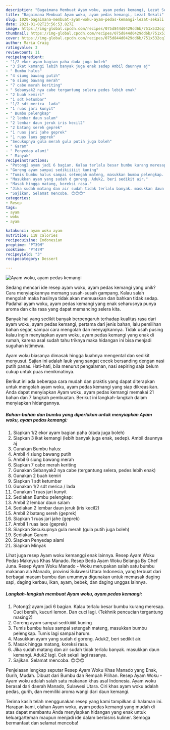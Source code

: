 ```yaml
---
description: "Bagaimana Membuat Ayam woku, ayam pedas kemangi, Lezat Sekali"
title: "Bagaimana Membuat Ayam woku, ayam pedas kemangi, Lezat Sekali"
slug: 1020-bagaimana-membuat-ayam-woku-ayam-pedas-kemangi-lezat-sekali
date: 2021-01-02T23:56:53.827Z
image: https://img-global.cpcdn.com/recipes/075d844d0429dd6b/751x532cq70/ayam-woku-ayam-pedas-kemangi-foto-resep-utama.jpg
thumbnail: https://img-global.cpcdn.com/recipes/075d844d0429dd6b/751x532cq70/ayam-woku-ayam-pedas-kemangi-foto-resep-utama.jpg
cover: https://img-global.cpcdn.com/recipes/075d844d0429dd6b/751x532cq70/ayam-woku-ayam-pedas-kemangi-foto-resep-utama.jpg
author: Maria Craig
ratingvalue: 3
reviewcount: 11
recipeingredient:
- "1/2 ekor ayam bagian paha dada juga boleh"
- "3 ikat kemangi lebih banyak juga enak sedep Ambil daunnya aj"
- " Bumbu halus"
- "4 siung bawang putih"
- "6 siung bawang merah"
- "7 cabe merah keriting"
- " Sebanyak2 nya cabe tergantung selera pedes lebih enak"
- "2 buah kemiri"
- "1 sdt ketumbar"
- "1/2 sdt merica  lada"
- "1 ruas jari kunyit"
- " Bumbu pelengkap"
- "2 lembar daun salam"
- "2 lembar daun jeruk iris kecil2"
- "2 batang sereh geprek"
- "1 ruas jari jahe geprek"
- "1 ruas laos geprek"
- "Secukupnya gula merah gula putih juga boleh"
- " Garam"
- " Penyedap alami"
- " Minyak"
recipeinstructions:
- "Potong2 ayam jadi 6 bagian. Kalau terlalu besar bumbu kurang meresap. Cuci bersih, kucuri lemon. Dan cuci lagi. (Tekhnik pencucian tergantung masing2)"
- "Goreng ayam sampai sedikiiiiit kuning"
- "Tumis bumbu halus sampai setengah mateng, masukkan bumbu pelengkap. Tumis lagi sampai harum."
- "Masukkan ayam yang sudah d goreng. Aduk2, beri sedikit air."
- "Masak hingga matang, koreksi rasa."
- "Jika sudah matang dan air sudah tidak terlalu banyak. masukkan daun kemangi. Aduk2 lagi. Cek sekali lagi rasanya."
- "Sajikan. Selamat mencoba. 😍😍😍"
categories:
- Resep
tags:
- ayam
- woku
- ayam

katakunci: ayam woku ayam 
nutrition: 118 calories
recipecuisine: Indonesian
preptime: "PT39M"
cooktime: "PT47M"
recipeyield: "3"
recipecategory: Dessert

---
```



![Ayam woku, ayam pedas kemangi](https://img-global.cpcdn.com/recipes/075d844d0429dd6b/751x532cq70/ayam-woku-ayam-pedas-kemangi-foto-resep-utama.jpg)

Sedang mencari ide resep ayam woku, ayam pedas kemangi yang unik? Cara menyiapkannya memang susah-susah gampang. Kalau salah mengolah maka hasilnya tidak akan memuaskan dan bahkan tidak sedap. Padahal ayam woku, ayam pedas kemangi yang enak seharusnya punya aroma dan cita rasa yang dapat memancing selera kita.

Banyak hal yang sedikit banyak berpengaruh terhadap kualitas rasa dari ayam woku, ayam pedas kemangi, pertama dari jenis bahan, lalu pemilihan bahan segar, sampai cara mengolah dan menyajikannya. Tidak usah pusing kalau ingin menyiapkan ayam woku, ayam pedas kemangi yang enak di rumah, karena asal sudah tahu triknya maka hidangan ini bisa menjadi suguhan istimewa.

Ayam woku biasanya dimasak hingga kuahnya mengental dan sedikit menyusut. Sajian ini adalah lauk yang sangat cocok bersanding dengan nasi putih panas. Hati-hati, bila menurut pengalaman, nasi sepiring saja belum cukup untuk puas menikmatinya.


Berikut ini ada beberapa cara mudah dan praktis yang dapat diterapkan untuk mengolah ayam woku, ayam pedas kemangi yang siap dikreasikan. Anda dapat menyiapkan Ayam woku, ayam pedas kemangi memakai 21 bahan dan 7 langkah pembuatan. Berikut ini langkah-langkah dalam menyiapkan hidangannya.

<!--inarticleads1-->

##### Bahan-bahan dan bumbu yang diperlukan untuk menyiapkan Ayam woku, ayam pedas kemangi:

1. Siapkan 1/2 ekor ayam bagian paha (dada juga boleh)
1. Siapkan 3 ikat kemangi (lebih banyak juga enak, sedep). Ambil daunnya aj
1. Gunakan  Bumbu halus:
1. Ambil 4 siung bawang putih
1. Ambil 6 siung bawang merah
1. Siapkan 7 cabe merah keriting
1. Gunakan  Sebanyak2 nya cabe (tergantung selera, pedes lebih enak)
1. Gunakan 2 buah kemiri
1. Siapkan 1 sdt ketumbar
1. Gunakan 1/2 sdt merica / lada
1. Gunakan 1 ruas jari kunyit
1. Sediakan  Bumbu pelengkap:
1. Ambil 2 lembar daun salam
1. Sediakan 2 lembar daun jeruk (iris kecil2)
1. Ambil 2 batang sereh (geprek)
1. Siapkan 1 ruas jari jahe (geprek)
1. Ambil 1 ruas laos (geprek)
1. Siapkan Secukupnya gula merah (gula putih juga boleh)
1. Sediakan  Garam
1. Siapkan  Penyedap alami
1. Siapkan  Minyak


Lihat juga resep Ayam woku kemanggi enak lainnya. Resep Ayam Woku Pedas Maknyus Khas Manado. Resep Beda Ayam Woku Belanga By Chef Juna. Resep Ayam Woku Manado - Woku merupakan salah satu bumbu makanan ala Manado, provinsi Sulawesi Utara Indonesia, yang terbuat dari berbagai macam bumbu dan umumnya digunakan untuk memasak daging sapi, daging kerbau, ikan, ayam, bebek, dan daging unggas lainnya. 

<!--inarticleads2-->

##### Langkah-langkah membuat Ayam woku, ayam pedas kemangi:

1. Potong2 ayam jadi 6 bagian. Kalau terlalu besar bumbu kurang meresap. Cuci bersih, kucuri lemon. Dan cuci lagi. (Tekhnik pencucian tergantung masing2)
1. Goreng ayam sampai sedikiiiiit kuning
1. Tumis bumbu halus sampai setengah mateng, masukkan bumbu pelengkap. Tumis lagi sampai harum.
1. Masukkan ayam yang sudah d goreng. Aduk2, beri sedikit air.
1. Masak hingga matang, koreksi rasa.
1. Jika sudah matang dan air sudah tidak terlalu banyak. masukkan daun kemangi. Aduk2 lagi. Cek sekali lagi rasanya.
1. Sajikan. Selamat mencoba. 😍😍😍


Penjelasan lengkap seputar Resep Ayam Woku Khas Manado yang Enak, Gurih, Mudah. Dibuat dari Bumbu dan Rempah Pilihan. Resep Ayam Woku - Ayam woku adalah salah satu makanan khas asal Indonesia. Ayam woku berasal dari daerah Manado, Sulawesi Utara. Ciri khas ayam woku adalah pedas, gurih, dan memiliki aroma wangi dari daun kemangi. 

Terima kasih telah menggunakan resep yang kami tampilkan di halaman ini. Harapan kami, olahan Ayam woku, ayam pedas kemangi yang mudah di atas dapat membantu Anda menyiapkan hidangan yang enak untuk keluarga/teman maupun menjadi ide dalam berbisnis kuliner. Semoga bermanfaat dan selamat mencoba!
